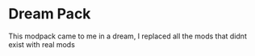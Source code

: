 # Dream Pack

This modpack came to me in a dream, I replaced all the mods that didnt exist with real mods
